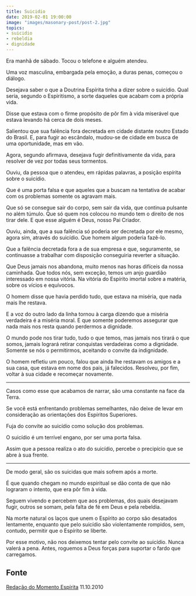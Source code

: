 ```yaml
---
title: Suicidio
date: 2019-02-01 19:00:00
image: "images/masonary-post/post-2.jpg"
topics: 
- suicidio
- rebeldia
- dignidade
---
```


Era manhã de sábado. Tocou o telefone e alguém atendeu.

Uma voz masculina, embargada pela emoção, a duras penas, começou o diálogo.

Desejava saber o que a Doutrina Espírita tinha a dizer sobre o suicídio. Qual
seria, segundo o Espiritismo, a sorte daqueles que acabam com a própria vida.

Disse que estava com o firme propósito de pôr fim à vida miserável que estava
levando há cerca de dois meses.

Salientou que sua falência fora decretada em cidade distante noutro Estado do
Brasil. E, para fugir ao escândalo, mudou-se de cidade em busca de uma
oportunidade, mas em vão.

Agora, segundo afirmava, desejava fugir definitivamente da vida, para resolver
de vez por todas seus tormentos.

Ouviu, da pessoa que o atendeu, em rápidas palavras, a posição espírita sobre o
suicídio.

Que é uma porta falsa e que aqueles que a buscam na tentativa de acabar com os
problemas somente os agravam mais.

Que só se consegue sair do corpo, sem sair da vida, que continua pulsante no
além túmulo. Que só quem nos colocou no mundo tem o direito de nos tirar dele. E
que esse alguém é Deus, nosso Pai Criador.

Ouviu, ainda, que a sua falência só poderia ser decretada por ele mesmo, agora
sim, através do suicídio. Que homem algum poderia fazê-lo.

Que a falência decretada fora a de sua empresa e que, seguramente, se
continuasse a trabalhar com disposição conseguiria reverter a situação.

Que Deus jamais nos abandona, muito menos nas horas difíceis da nossa caminhada.
Que todos nós, sem exceção, temos um anjo guardião interessado em nossa vitória.
Na vitória do Espírito imortal sobre a matéria, sobre os vícios e equívocos.

O homem disse que havia perdido tudo, que estava na miséria, que nada mais lhe
restava.

E a voz do outro lado da linha tornou à carga dizendo que a miséria verdadeira é
a miséria moral. E que somente poderemos assegurar que nada mais nos resta
quando perdermos a dignidade.

O mundo pode nos tirar tudo, tudo o que temos, mas jamais nos tirará o que
somos, jamais logrará retirar conquistas verdadeiras como a dignidade. Somente
se nós o permitirmos, aceitando o convite da indignidade.

O homem refletiu um pouco, falou que ainda lhe restavam os amigos e a sua casa,
que estava em nome dos pais, já falecidos. Resolveu, por fim, voltar à sua
cidade e recomeçar novamente.

*   *   *

 Casos como esse que acabamos de narrar, são uma constante na face da Terra.

Se você está enfrentando problemas semelhantes, não deixe de levar em
consideração as orientações dos Espíritos Superiores.

Fuja do convite ao suicídio como solução dos problemas.

O suicídio é um terrível engano, por ser uma porta falsa.

Assim que a pessoa realiza o ato do suicídio, percebe o precipício que se abre à
sua frente.

*   *   *

De modo geral, são os suicidas que mais sofrem após a morte.

É que quando chegam no mundo espiritual se dão conta de que não lograram o
intento, que era pôr fim à vida.

Seguem vivendo e percebem que aos problemas, dos quais desejavam fugir, outros
se somam, pela falta de fé em Deus e pela rebeldia.

Na morte natural os laços que unem o Espírito ao corpo são desatados lentamente,
enquanto que pelo suicídio são violentamente rompidos, sem, contudo, permitir
que o Espírito se liberte.

Por esse motivo, não nos deixemos tentar pelo convite ao suicídio. Nunca valerá
a pena. Antes, roguemos a Deus forças para suportar o fardo que carregamos.

## Fonte
[Redação do Momento Espírita](http://www.momento.com.br/pt/ler_texto.php?id=590)
11.10.2010

